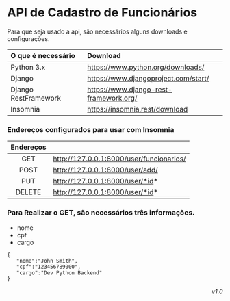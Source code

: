 # API de Cadastro de Funcionários

Para que seja usado a api, são necessários alguns downloads e configurações.


|O que é necessário|Download                                  |
|:-----------------|:-----------------------------------------|
|Python 3.x            |https://www.python.org/downloads/     |
|Django | https://www.djangoproject.com/start/                |
|Django RestFramework | https://www.django-rest-framework.org/|
|Insomnia|https://insomnia.rest/download|

### Endereços configurados para usar com Insomnia
|Endereços| |
|:-----------------:|:----------------------------------------|
|GET | http://127.0.0.1:8000/user/funcionarios/|
|POST | http://127.0.0.1:8000/user/add/|
|PUT | http://127.0.0.1:8000/user/*id*|
|DELETE | http://127.0.0.1:8000/user/*id*|




### Para Realizar o GET, são necessários três informações.

* nome
* cpf 
* cargo            

~~~
{
   "nome":"John Smith",
   "cpf":"123456789000",
   "cargo":"Dev Python Backend"
}
~~~


<div style="text-align: right"> <i>v1.0 </div>
